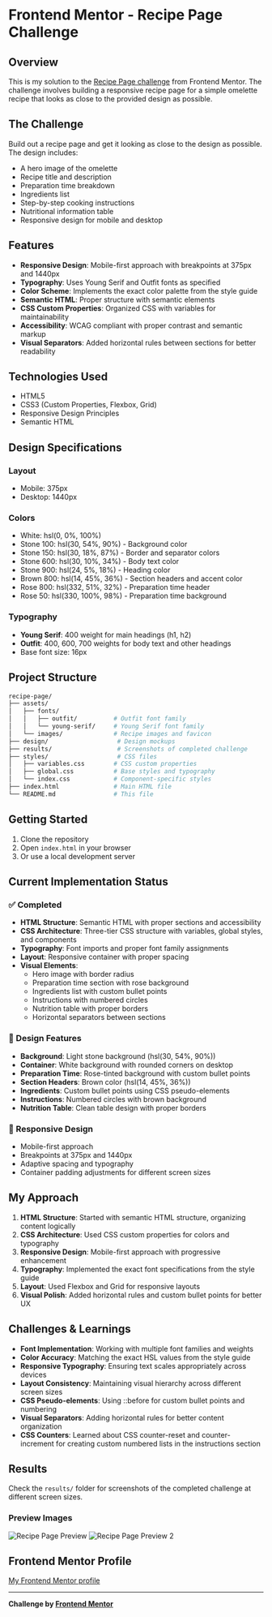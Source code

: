 # Frontend Mentor - Recipe Page Challenge

## Overview

This is my solution to the [Recipe Page challenge](https://www.frontendmentor.io/challenges/recipe-page-QOogmKdls) from Frontend Mentor. The challenge involves building a responsive recipe page for a simple omelette recipe that looks as close to the provided design as possible.

## The Challenge

Build out a recipe page and get it looking as close to the design as possible. The design includes:

- A hero image of the omelette
- Recipe title and description
- Preparation time breakdown
- Ingredients list
- Step-by-step cooking instructions
- Nutritional information table
- Responsive design for mobile and desktop

## Features

- **Responsive Design**: Mobile-first approach with breakpoints at 375px and 1440px
- **Typography**: Uses Young Serif and Outfit fonts as specified
- **Color Scheme**: Implements the exact color palette from the style guide
- **Semantic HTML**: Proper structure with semantic elements
- **CSS Custom Properties**: Organized CSS with variables for maintainability
- **Accessibility**: WCAG compliant with proper contrast and semantic markup
- **Visual Separators**: Added horizontal rules between sections for better readability

## Technologies Used

- HTML5
- CSS3 (Custom Properties, Flexbox, Grid)
- Responsive Design Principles
- Semantic HTML

## Design Specifications

### Layout

- Mobile: 375px
- Desktop: 1440px

### Colors

- White: hsl(0, 0%, 100%)
- Stone 100: hsl(30, 54%, 90%) - Background color
- Stone 150: hsl(30, 18%, 87%) - Border and separator colors
- Stone 600: hsl(30, 10%, 34%) - Body text color
- Stone 900: hsl(24, 5%, 18%) - Heading color
- Brown 800: hsl(14, 45%, 36%) - Section headers and accent color
- Rose 800: hsl(332, 51%, 32%) - Preparation time header
- Rose 50: hsl(330, 100%, 98%) - Preparation time background

### Typography

- **Young Serif**: 400 weight for main headings (h1, h2)
- **Outfit**: 400, 600, 700 weights for body text and other headings
- Base font size: 16px

## Project Structure

```bash
recipe-page/
├── assets/
│   ├── fonts/
│   │   ├── outfit/          # Outfit font family
│   │   └── young-serif/     # Young Serif font family
│   └── images/              # Recipe images and favicon
├── design/                   # Design mockups
├── results/                  # Screenshots of completed challenge
├── styles/                   # CSS files
│   ├── variables.css        # CSS custom properties
│   ├── global.css           # Base styles and typography
│   └── index.css            # Component-specific styles
├── index.html               # Main HTML file
└── README.md                # This file
```

## Getting Started

1. Clone the repository
2. Open `index.html` in your browser
3. Or use a local development server

## Current Implementation Status

### ✅ Completed

- **HTML Structure**: Semantic HTML with proper sections and accessibility
- **CSS Architecture**: Three-tier CSS structure with variables, global styles, and components
- **Typography**: Font imports and proper font family assignments
- **Layout**: Responsive container with proper spacing
- **Visual Elements**:
  - Hero image with border radius
  - Preparation time section with rose background
  - Ingredients list with custom bullet points
  - Instructions with numbered circles
  - Nutrition table with proper borders
  - Horizontal separators between sections

### 🎨 Design Features

- **Background**: Light stone background (hsl(30, 54%, 90%))
- **Container**: White background with rounded corners on desktop
- **Preparation Time**: Rose-tinted background with custom bullet points
- **Section Headers**: Brown color (hsl(14, 45%, 36%))
- **Ingredients**: Custom bullet points using CSS pseudo-elements
- **Instructions**: Numbered circles with brown background
- **Nutrition Table**: Clean table design with proper borders

### 📱 Responsive Design

- Mobile-first approach
- Breakpoints at 375px and 1440px
- Adaptive spacing and typography
- Container padding adjustments for different screen sizes

## My Approach

1. **HTML Structure**: Started with semantic HTML structure, organizing content logically
2. **CSS Architecture**: Used CSS custom properties for colors and typography
3. **Responsive Design**: Mobile-first approach with progressive enhancement
4. **Typography**: Implemented the exact font specifications from the style guide
5. **Layout**: Used Flexbox and Grid for responsive layouts
6. **Visual Polish**: Added horizontal rules and custom bullet points for better UX

## Challenges & Learnings

- **Font Implementation**: Working with multiple font families and weights
- **Color Accuracy**: Matching the exact HSL values from the style guide
- **Responsive Typography**: Ensuring text scales appropriately across devices
- **Layout Consistency**: Maintaining visual hierarchy across different screen sizes
- **CSS Pseudo-elements**: Using ::before for custom bullet points and numbering
- **Visual Separators**: Adding horizontal rules for better content organization
- **CSS Counters**: Learned about CSS counter-reset and counter-increment for creating custom numbered lists in the instructions section

## Results

Check the `results/` folder for screenshots of the completed challenge at different screen sizes.

### Preview Images

![Recipe Page Preview](./results/recipe-page-preview.png)
![Recipe Page Preview 2](./results/recipe-page-preview-2nd.png)

## Frontend Mentor Profile

[My Frontend Mentor profile](https://www.frontendmentor.io/profile/ecruz-js)

---

**Challenge by [Frontend Mentor](https://www.frontendmentor.io?ref=challenge)**
